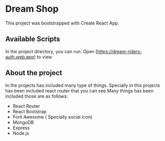 # Dream Shop

This project was bootstrapped with Create React App.

## Available Scripts

In the project directory, you can run:
Open [https://dream-riders-auth.web.app] to view

## About the project 

In the projects has included many type of things. Specially in this projects has been included react router that you can see.Many things has been included those are as follows:

* React Router
* React Bootstrap
* Font Awesome ( Specially social icon)
* MongoDB
* Express
* Node.js

